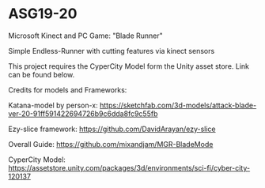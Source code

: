 # ASG19-20
Microsoft Kinect and PC Game: "Blade Runner"

Simple Endless-Runner with cutting features via kinect sensors

This project requires the CyperCity Model form the Unity asset store. Link can be found below.

Credits for models and Frameworks:

Katana-model by person-x:
https://sketchfab.com/3d-models/attack-blade-ver-20-91ff591422694726b9c6dda8fc9c55fb

Ezy-slice framework:
https://github.com/DavidArayan/ezy-slice

Overall Guide:
https://github.com/mixandjam/MGR-BladeMode

CyperCity Model:
https://assetstore.unity.com/packages/3d/environments/sci-fi/cyber-city-120137
